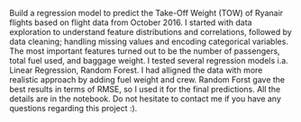 Build a regression model to predict the Take-Off Weight (TOW) of Ryanair flights based on flight data from October 2016. I started with data exploration to understand feature distributions and correlations, followed by data cleaning; handling missing values and encoding categorical variables. The most important features turned out to be the number of passengers, total fuel used, and baggage weight. I tested several regression models i.a. Linear Regression, Random Forest. I had alligned the data with more realistic approach by adding fuel weight and crew. Random Forst gave the best results in terms of RMSE, so I used it for the final predictions. All the details are in the notebook. Do not hesitate to contact me if you have any questions regarding this project :).
